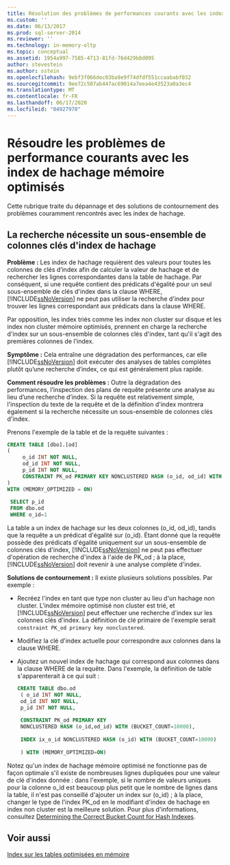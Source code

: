 ```yaml
---
title: Résolution des problèmes de performances courants avec les index de hachage mémoire optimisés | Microsoft Docs
ms.custom: ''
ms.date: 06/13/2017
ms.prod: sql-server-2014
ms.reviewer: ''
ms.technology: in-memory-oltp
ms.topic: conceptual
ms.assetid: 1954a997-7585-4713-81fd-76d429b8d095
author: stevestein
ms.author: sstein
ms.openlocfilehash: 9ebf3f066dec03ba9e9f74dfdf551ccaababf032
ms.sourcegitcommit: 9ee72c507ab447ac69014a7eea4e43523a0a3ec4
ms.translationtype: MT
ms.contentlocale: fr-FR
ms.lasthandoff: 06/17/2020
ms.locfileid: "84927970"
---
```

# <a name="troubleshooting-common-performance-problems-with-memory-optimized-hash-indexes"></a>Résoudre les problèmes de performance courants avec les index de hachage mémoire optimisés
  Cette rubrique traite du dépannage et des solutions de contournement des problèmes couramment rencontrés avec les index de hachage.  
  
## <a name="search-requires-a-subset-of-hash-index-key-columns"></a>La recherche nécessite un sous-ensemble de colonnes clés d'index de hachage  
 **Problème :** Les index de hachage requièrent des valeurs pour toutes les colonnes de clés d’index afin de calculer la valeur de hachage et de rechercher les lignes correspondantes dans la table de hachage. Par conséquent, si une requête contient des prédicats d'égalité pour un seul sous-ensemble de clés d'index dans la clause WHERE, [!INCLUDE[ssNoVersion](../includes/ssnoversion-md.md)] ne peut pas utiliser la recherche d'index pour trouver les lignes correspondant aux prédicats dans la clause WHERE.  
  
 Par opposition, les index triés comme les index non cluster sur disque et les index non cluster mémoire optimisés, prennent en charge la recherche d'index sur un sous-ensemble de colonnes clés d'index, tant qu'il s'agit des premières colonnes de l'index.  
  
 **Symptôme :** Cela entraîne une dégradation des performances, car elle [!INCLUDE[ssNoVersion](../includes/ssnoversion-md.md)] doit exécuter des analyses de tables complètes plutôt qu’une recherche d’index, ce qui est généralement plus rapide.  
  
 **Comment résoudre les problèmes :** Outre la dégradation des performances, l’inspection des plans de requête présente une analyse au lieu d’une recherche d’index. Si la requête est relativement simple, l'inspection du texte de la requête et de la définition d'index montrera également si la recherche nécessite un sous-ensemble de colonnes clés d'index.  
  
 Prenons l'exemple de la table et de la requête suivantes :  
  
```sql  
CREATE TABLE [dbo].[od]  
(  
     o_id INT NOT NULL,  
     od_id INT NOT NULL,  
     p_id INT NOT NULL,  
     CONSTRAINT PK_od PRIMARY KEY NONCLUSTERED HASH (o_id, od_id) WITH (BUCKET_COUNT = 10000)  
)  
WITH (MEMORY_OPTIMIZED = ON)  
  
 SELECT p_id  
 FROM dbo.od  
 WHERE o_id=1  
```  
  
 La table a un index de hachage sur les deux colonnes (o_id, od_id), tandis que la requête a un prédicat d'égalité sur (o_id). Étant donné que la requête possède des prédicats d'égalité uniquement sur un sous-ensemble de colonnes clés d'index, [!INCLUDE[ssNoVersion](../includes/ssnoversion-md.md)] ne peut pas effectuer d'opération de recherche d'index à l'aide de PK_od ; à la place, [!INCLUDE[ssNoVersion](../includes/ssnoversion-md.md)] doit revenir à une analyse complète d'index.  
  
 **Solutions de contournement :** Il existe plusieurs solutions possibles. Par exemple :  
  
-   Recréez l'index en tant que type non cluster au lieu d'un hachage non cluster. L'index mémoire optimisé non cluster est trié, et [!INCLUDE[ssNoVersion](../includes/ssnoversion-md.md)] peut effectuer une recherche d'index sur les colonnes clés d'index. La définition de clé primaire de l'exemple serait `constraint PK_od primary key nonclustered`.  
  
-   Modifiez la clé d'index actuelle pour correspondre aux colonnes dans la clause WHERE.  
  
-   Ajoutez un nouvel index de hachage qui correspond aux colonnes dans la clause WHERE de la requête. Dans l'exemple, la définition de table s'apparenterait à ce qui suit :  
  
    ```sql  
    CREATE TABLE dbo.od  
     ( o_id INT NOT NULL,  
     od_id INT NOT NULL,  
     p_id INT NOT NULL,  
  
     CONSTRAINT PK_od PRIMARY KEY   
     NONCLUSTERED HASH (o_id,od_id) WITH (BUCKET_COUNT=10000),  
  
     INDEX ix_o_id NONCLUSTERED HASH (o_id) WITH (BUCKET_COUNT=10000)  
  
     ) WITH (MEMORY_OPTIMIZED=ON)  
    ```  
  
 Notez qu'un index de hachage mémoire optimisé ne fonctionne pas de façon optimale s'il existe de nombreuses lignes dupliquées pour une valeur de clé d'index donnée : dans l'exemple, si le nombre de valeurs uniques pour la colonne o_id est beaucoup plus petit que le nombre de lignes dans la table, il n'est pas conseillé d'ajouter un index sur (o_id) ; à la place, changer le type de l'index PK_od en le modifiant d'index de hachage en index non cluster est la meilleure solution. Pour plus d'informations, consultez [Determining the Correct Bucket Count for Hash Indexes](../relational-databases/indexes/indexes.md).  
  
## <a name="see-also"></a>Voir aussi  
 [Index sur les tables optimisées en mémoire](../relational-databases/in-memory-oltp/memory-optimized-tables.md)  
  
  
